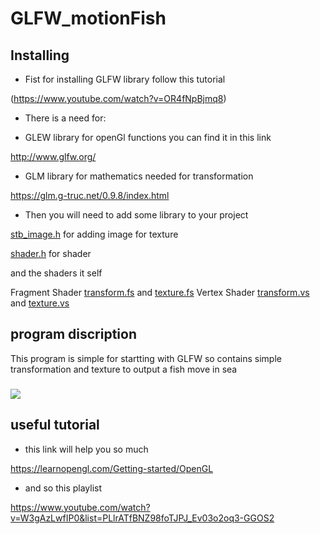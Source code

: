 # GLFW_motionFish

## Installing 
* Fist for installing GLFW library follow this tutorial 

(https://www.youtube.com/watch?v=OR4fNpBjmq8)

* There is a need for:

* GLEW library for openGl functions you can find it in this link 

http://www.glfw.org/

* GLM library for mathematics needed for transformation

https://glm.g-truc.net/0.9.8/index.html

* Then you will need to add some library to your project 

[stb_image.h](https://github.com/AliaaSamir/GLFW_motionFish/blob/master/stb_image.h)          for adding image for texture  

[shader.h](https://github.com/AliaaSamir/GLFW_motionFish/blob/master/Shader.h)             for shader 

and the shaders it self 

Fragment Shader [transform.fs](https://github.com/AliaaSamir/GLFW_motionFish/blob/master/transform.fs) and [texture.fs](https://github.com/AliaaSamir/GLFW_motionFish/blob/master/texture.fs)
Vertex Shader   [transform.vs](https://github.com/AliaaSamir/GLFW_motionFish/blob/master/transform.vs) and [texture.vs](https://github.com/AliaaSamir/GLFW_motionFish/blob/master/texture.vs)


## program discription
This program is simple for startting with GLFW so contains simple transformation and texture to output a fish move in sea 
###
![](https://media.giphy.com/media/5UrVo5LYFBEE1kfZxV/giphy.gif)


## useful tutorial 
* this link will help you so much

https://learnopengl.com/Getting-started/OpenGL
* and so this playlist

https://www.youtube.com/watch?v=W3gAzLwfIP0&list=PLlrATfBNZ98foTJPJ_Ev03o2oq3-GGOS2


